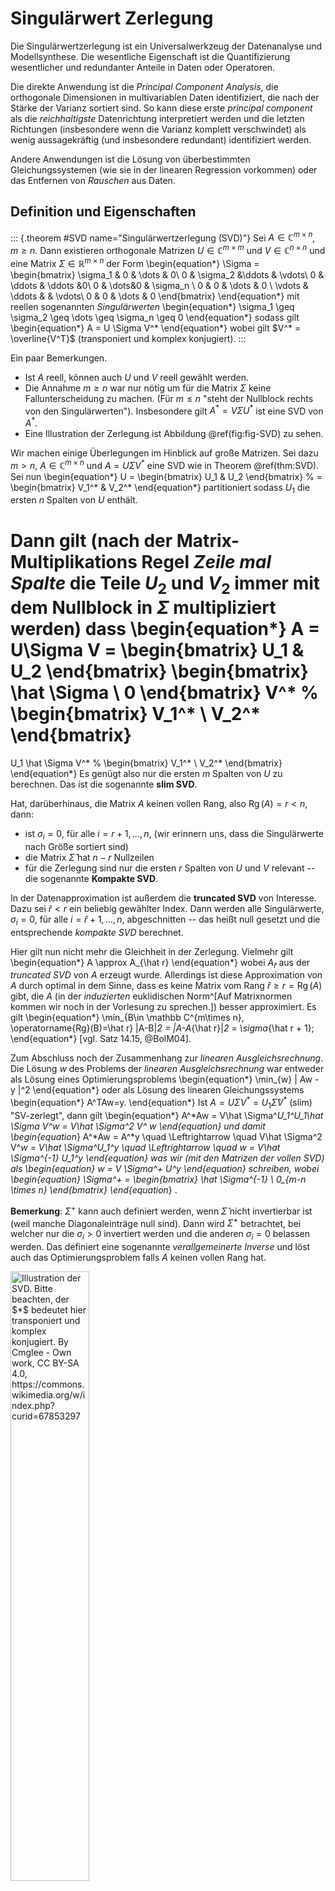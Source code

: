 # Singul&auml;rwert Zerlegung

Die Singul&auml;rwertzerlegung ist ein Universalwerkzeug der Datenanalyse und
Modellsynthese. 
Die wesentliche Eigenschaft ist die Quantifizierung
wesentlicher und redundanter Anteile in Daten oder Operatoren. 

Die direkte Anwendung ist die *Principal Component Analysis*, die orthogonale Dimensionen in multivariablen Daten identifiziert, die nach der St&auml;rke der Varianz sortiert sind. So kann diese erste *principal component* als die *reichhaltigste* Datenrichtung interpretiert werden und die letzten Richtungen (insbesondere wenn die Varianz komplett verschwindet) als wenig aussagekr&auml;ftig (und insbesondere redundant) identifiziert werden.

Andere Anwendungen ist die L&ouml;sung von &uuml;berbestimmten
Gleichungssystemen (wie sie in der linearen Regression vorkommen) oder das
Entfernen von *Rauschen* aus Daten.

## Definition und Eigenschaften

::: {.theorem #SVD name="Singul&auml;rwertzerlegung (SVD)"}
Sei $A\in \mathbb C^{m\times n}$, $m\geq n$. Dann existieren orthogonale Matrizen $U \in \mathbb C^{m\times m}$ und $V\in \mathbb C^{n\times n}$ und eine Matrix $\Sigma \in \mathbb R^{m\times n}$ der Form
\begin{equation*}
\Sigma = 
\begin{bmatrix}
\sigma_1 & 0 & \dots & 0\\
0 & \sigma_2 &\ddots & \vdots\\
0 & \ddots & \ddots &0\\
  0 & \dots&0 & \sigma_n \\
  0 & 0 & \dots & 0 \\
  \vdots & \ddots &  & \vdots\\
  0 & 0 & \dots & 0
\end{bmatrix}
\end{equation*}
mit reellen sogenannten *Singul&auml;rwerten*
\begin{equation*}
\sigma_1 \geq \sigma_2 \geq \dots \geq \sigma_n \geq 0
\end{equation*}
sodass gilt
\begin{equation*}
A = U \Sigma V^*
\end{equation*}
wobei gilt $V^* = \overline{V^T}$ (transponiert und komplex konjugiert).
:::

Ein paar Bemerkungen. 

 * Ist $A$ reell, k&ouml;nnen auch $U$ und $V$ reell gew&auml;hlt werden.
 * Die Annahme $m \geq n$ war nur n&ouml;tig um f&uuml;r die Matrix $\Sigma$ keine Fallunterscheidung zu machen. (F&uuml;r $m\leq n$ "steht der Nullblock rechts von den Singul&auml;rwerten"). Insbesondere gilt $A^* = V\Sigma U^*$ ist eine SVD von $A^*$.
 * Eine Illustration der Zerlegung ist Abbildung \@ref(fig:fig-SVD) zu sehen.

Wir machen einige &Uuml;berlegungen im Hinblick auf gro&szlig;e Matrizen. Sei dazu $m>n$, $A\in \mathbb C^{m\times n}$ und $A=U\Sigma V^*$ eine SVD wie in Theorem \@ref(thm:SVD). Sei nun
\begin{equation*}
U = \begin{bmatrix}
U_1 & U_2
\end{bmatrix}
% = \begin{bmatrix} V_1^* & V_2^*
\end{equation*}
partitioniert sodass $U_1$ die ersten $n$ Spalten von $U$ enth&auml;lt.

Dann gilt (nach der Matrix-Multiplikations Regel *Zeile mal Spalte* die Teile $U_2$ und $V_2$ immer mit dem Nullblock in $\Sigma$ multipliziert werden) dass
\begin{equation*}
A = U\Sigma V = 
\begin{bmatrix}
U_1 & U_2
\end{bmatrix}
\begin{bmatrix}
\hat \Sigma \\ 0
\end{bmatrix}
V^*
% \begin{bmatrix} V_1^* \\ V_2^* \end{bmatrix}
=
U_1 
\hat \Sigma
V^*
% \begin{bmatrix} V_1^* \\ V_2^* \end{bmatrix}
\end{equation*}
Es gen&uuml;gt also nur die ersten $m$ Spalten von $U$ zu berechnen. Das ist die sogenannte **slim SVD**.

Hat, dar&uuml;berhinaus, die Matrix $A$ keinen vollen Rang, also $\operatorname{Rg}(A) = r < n$, dann:

 * ist $\sigma_i=0$, f&uuml;r alle $i=r+1, \dotsc, n$, (wir erinnern uns, dass die Singul&auml;rwerte nach Gr&ouml;&szlig;e sortiert sind)
 * die Matrix $\hat \Sigma$ hat $n-r$ Nullzeilen
 * f&uuml;r die Zerlegung sind nur die ersten $r$ Spalten von $U$ und $V$ relevant -- die sogenannte **Kompakte SVD**.

In der Datenapproximation ist au&szlig;erdem die **truncated SVD** von Interesse. Dazu sei $\hat r<r$ ein beliebig gew&auml;hlter Index. Dann werden alle Singul&auml;rwerte,  $\sigma_i=0$, f&uuml;r alle $i=\hat r+1, \dotsc, n$, abgeschnitten -- das hei&szlig;t null gesetzt und die entsprechende *kompakte SVD* berechnet.

Hier gilt nun nicht mehr die Gleichheit in der Zerlegung. Vielmehr gilt 
\begin{equation*}
A \approx A_{\hat r}
\end{equation*}
wobei $A_{\hat r}$ aus der *truncated SVD* von $A$ erzeugt wurde. Allerdings ist diese Approximation von $A$ durch optimal in dem Sinne, dass es keine Matrix vom Rang $\hat r \geq r=\operatorname{Rg}(A)$ gibt, die $A$ (in der *induzierten* euklidischen Norm^[Auf Matrixnormen kommen wir noch in der Vorlesung zu sprechen.]) besser approximiert. Es gilt
\begin{equation*}
\min_{B\in \mathbb C^{m\times n}, \operatorname{Rg}(B)=\hat r} \|A-B\|_2 = \|A-A_{\hat r}\|_2 = \sigma_{\hat r + 1};
\end{equation*}
[vgl. Satz 14.15, @BolM04].

Zum Abschluss noch der Zusammenhang zur *linearen Ausgleichsrechnung*.
Die L&ouml;sung $w$ des Problems der *linearen Ausgleichsrechnung* war entweder als L&ouml;sung eines Optimierungsproblems
\begin{equation*}
\min_{w} \| Aw - y \|^2
\end{equation*}
oder als L&ouml;sung des linearen Gleichungssystems
\begin{equation*}
A^TAw=y.
\end{equation*}
Ist $A=U\Sigma V^*=U_1\hat \Sigma V^*$ (slim) "SV-zerlegt", dann gilt
\begin{equation*}
A^*Aw = V\hat \Sigma^*U_1^*U_1\hat \Sigma V^*w = V\hat \Sigma^2 V^* w
\end{equation*}
und damit
\begin{equation*}
A^*Aw = A^*y \quad \Leftrightarrow \quad V\hat \Sigma^2 V^*w  = V\hat \Sigma^*U_1^*y \quad \Leftrightarrow \quad w = V\hat \Sigma^{-1} U_1^*y
\end{equation*}
was wir (mit den Matrizen der vollen SVD) als
\begin{equation*}
w = V \Sigma^+ U^*y
\end{equation*}
schreiben, wobei
\begin{equation*}
\Sigma^+ = \begin{bmatrix}
\hat \Sigma^{-1} \\ 0_{m-n \times n}
\end{bmatrix}
\end{equation*}
.

**Bemerkung**: $\Sigma^+$ kann auch definiert werden, wenn $\hat \Sigma$ nicht invertierbar ist (weil manche Diagonaleintr&auml;ge null sind). Dann wird $\hat \Sigma^+$ betrachtet, bei welcher nur die $\sigma_i>0$ invertiert werden und die anderen $\sigma_i=0$ belassen werden. Das definiert eine sogenannte *verallgemeinerte Inverse* und l&ouml;st auch das Optimierungsproblem falls $A$ keinen vollen Rang hat.

<div class="figure">
<img src="bilder/06_412px-Singular_value_decomposition_visualisation.svg.png" alt="Illustration der SVD. Bitte beachten, der $*$ bedeutet hier transponiert und komplex konjugiert. By Cmglee - Own work, CC BY-SA 4.0, https://commons.wikimedia.org/w/index.php?curid=67853297" width="50%" />
<p class="caption">(\#fig:fig-SVD)Illustration der SVD. Bitte beachten, der $*$ bedeutet hier transponiert und komplex konjugiert. By Cmglee - Own work, CC BY-SA 4.0, https://commons.wikimedia.org/w/index.php?curid=67853297</p>
</div>

## Numerische Berechnung

Die praktische Berechnung der Singul&auml;rwertzerlegung einer Matrix $A\in
\mathbb R^{m\times n}$ verlangt einen gesamten Grundkurs in *numerischer
Mathematik*. 

In direkter Weise k&ouml;nnten die Singul&auml;rwerte und --vektoren &uuml;ber
das Eigenwertproblem f&uuml;r $AA^T$ oder $A^TA$ bestimmt werden. 
Das ist nicht so schlecht, wie mit dem Argument, *dass sich mit dem
quadrieren der Matrizen auch die Konditionszahl quadriert*, gerne nahegelegt wird
^[denn die Kondition des Eigenwertproblems ist direkt proportional zur Kondition der Matrix; vgl.
Richter/Wick], da

 * wenn $n\ll m$ oder $m\ll n$, dann ist $A^TA$ oder $AA^T$ wesentlich kleiner
   als $A$
 * das Eigenwertproblem symmetrisch ist, was gut ausgenutzt werden kann
 * wenn $A$ sehr gross aber *d&uuml;nnbesetzt* (engl. *sparse*) ist, dann k&ouml;nnen die
   Eigenwerte durch effiziente *sparse matrix-vector* Multiplikationen
   angen&auml;hert werden
 * es k&ouml;nnen ohne weiteres nur eine Anzahl von Singul&auml;rwerten
   berechnet werden

sodass f&uuml;r *sparse* Matrizen diese Methode der de-facto Standard ist^[und
beispielsweise die Methode, die in
[`scipy.sparse.linalg.svd`](https://docs.scipy.org/doc/scipy/reference/generated/scipy.sparse.linalg.svds.html)
implementiert ist].

F&uuml;r normale Matrizen kommt jedoch der folgende Algorithmus, der mehrere
wunderbar effiziente Algorithmen elegant kombiniert besser in Betracht:

1. Betrachte 
   $$M=\begin{bmatrix} 0 & A \\ A^T & 0 \end{bmatrix} \in \mathbb R^{n+m \times n+m},$$
   deren positiven Eigenwerte mit
   den (positiven) Singul&auml;rwerten von $A$ &uuml;bereinstimmen.
2. Bringe $M$ durch *Householder transformationen* in *Hessenberg*-Form, also 
   $$ H = QMQ^T $$
   mit $Q$ orthogonal. Wegen Orthogonalit&auml;t ist das eine
   &Auml;hnlichkeitstransformation ($H$ hat die gleichen Eigenwerte wie $M$) und
   wegen Symmetrie von $M$ ist auch $H$ symmetrisch und damit *tridiagonal*.
3. Berechne die positiven Eigenwerte von $H$ mittels der *QR-Iteration*, die
   f&uuml;r *Hessenbergmatrizen* sehr effizient implementiert werden kann.


**Der Standard**^[z.B. die
[LAPACK routinen](https://www.netlib.org/lapack/lug/node53.html#3465), die die Basis bspw. von [`numpy.linalg.svd`](https://numpy.org/doc/stable/reference/generated/numpy.linalg.svd.html) aber auch von
Matlab's SVD ist] funktioniert wie folgt:

1. Berechne eine orthogonale Transformation auf eine *bidiagonale*
   $B=U_A^TAV_A$.
2. Berechne eine SVD von $B=U_B\Sigma V_B^T$ (das wird effizient mit einem
   [*divide and conquer* Algorithmus von Gu und Eisenstat](https://dl.acm.org/doi/10.1137/S0895479892241287) getan)
3. Erhalte die gesuchte SVD als $A=(U_AU_B)\Sigma (V_AV_B)^T$.

## Aufgaben

### Norm und Orthogonale Transformation

Sei $Q\in \mathbb R^{n\times n}$ eine orthogonale Matrix und sei $y\in \mathbb R^{n}$. Zeigen Sie, dass
\begin{equation*}
\|y\|^2 = \|Qy \|^2
\end{equation*}
gilt.

### Kleinste Quadrate und Mittelwert

Zeigen sie, dass der *kleinste Quadrate* Ansatz zur Approximation einer Datenwolke 
\begin{equation*}
(x_i, y_i), \quad i=1,2,\dotsc,N,
\end{equation*}
mittels einer konstanten Funktion $f(x)=w_1$ auf $w_1$ auf den Mittelwert der $y_i$ f&uuml;hrt.

### QR Zerlegung und Kleinstes Quadrate Problem 

Sei $A\in \mathbb R^{m,n}$, $m>n$, $A$ hat vollen Rank und sei
\begin{equation*}
\begin{bmatrix}
Q_1 & Q_2
\end{bmatrix}
\begin{bmatrix}
\hat R \\ 0
\end{bmatrix} = A
\end{equation*}
eine QR-Zerlegung von $A$ (d.h., dass $Q$ unit&auml;r ist und $\hat R$ eine (im
Falle, dass $A$ vollen Rang hat invertierbare) obere Dreiecksmatrix. Zeigen sie, dass die L&ouml;sung von
\begin{equation*}
\hat R w = Q_1^T y
\end{equation*}
ein kritischer Punkt (d.h. der Gradient $\nabla_w$ verschwindet) von
\begin{equation*}
w \mapsto \frac 12 \| Aw - y \|^2
\end{equation*}
ist, also $w=\hat R^{-1}Q_1^T y$ eine L&ouml;sung des Optimierungsproblems
darstellt. Vergleichen Sie mit der SVD L&ouml;sung aus der Vorlesung.

### Eigenwerte Symmetrischer Matrizen

Zeigen Sie, dass Eigenwerte symmetrischer reeller Matrizen $A\in \mathbb R^{n\times n}$ immer reell sind.

### Singul&auml;rwertzerlegung und Eigenwerte I

Zeigen Sie, dass die quadrierten Singul&auml;rwerte einer Matrix $A\in \mathbb R^{m\times n}$, $m>n$, genau die Eigenwerte der Matrix $A^TA$ sind und beschreiben Sie in welcher Beziehung sie mit den Eigenwerten von $AA^T$ stehen. **Hinweis**: hier ist "$m>n$" wichtig.

### Singul&auml;rwertzerlegung und Eigenwerte II

Weisen Sie nach, dass die positiven Eigenwerte von 
\begin{equation*}
\begin{bmatrix}
0 & A^T \\ A & 0
\end{bmatrix}
\end{equation*}
genau die *nicht-null* Singul&auml;rwerte von $A$ sind.

### Truncated SVD

 1. Berechnen und plotten sie die Singul&auml;rwerte einer $4000\times 1000$ Matrix mit zuf&auml;lligen Eintr&auml;gen und die einer Matrix mit "echten" Daten (hier Simulationsdaten einer Stroemungssimulation)^[ [Download bitte hier](https://cloud.tu-ilmenau.de/s/pAMyTmK5YA5t9dg) -- Achtung das sind 370MB].  Berechnen sie den Fehler der *truncated SVD* $\|A-A_{\hat r}\|$ f&uuml;r $\hat r = 10, 20, 40$ f&uuml;r beide Matrizen.
 1. Was l&auml;sst sich bez&uuml;glich einer Kompression der Daten mittels SVD f&uuml;r die beiden Matrizen sagen. (Vergleichen sie die plots der Singul&auml;rwerte und beziehen sie sich auf die gegebene Formel f&uuml;r die Differenz).
 1. F&uuml;r die "echten" Daten: Speichern sie die Faktoren der bei $\hat r=40$ abgeschnittenen SVD und vergleichen Sie den Speicherbedarf der Faktoren und der eigentlichen Matrix.

Beispielcode:


``` python
import numpy as np
import scipy.linalg as spla
import matplotlib.pyplot as plt

randmat = np.random.randn(4000, 1000)

rndU, rndS, rndV = spla.svd(randmat)

print('U-dims: ', rndU.shape)
print('V-dims: ', rndV.shape)
print('S-dims: ', rndS.shape)

plt.figure(1)
plt.semilogy(rndS, '.', label='Singulaerwerte (random Matrix)')

realdatamat = np.load('velfielddata.npy')

# # Das hier ist eine aufwaendige Operation
rlU, rlS, rlV = spla.svd(realdatamat, full_matrices=False)
# # auf keinen Fall `full_matrices=False` vergessen

print('U-dims: ', rlU.shape)
print('V-dims: ', rlV.shape)
print('S-dims: ', rlS.shape)

plt.figure(1)
plt.semilogy(rlS, '.', label='Singulaerwerte (Daten Matrix)')

plt.legend()
plt.show()
```

**Hinweis**: Es gibt viele verschiedene Normen f&uuml;r Vektoren und Matrizen. Sie d&uuml;rfen einfach mit `np.linalg.norm` arbeiten. Gerne aber mal in die Dokumentation schauen *welche* Norm berechnet wird.

